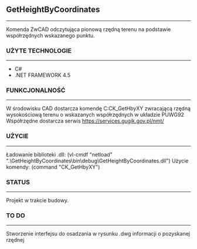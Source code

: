 ## GetHeightByCoordinates
---
Komenda ZwCAD odczytująca pionową rzędną terenu na podstawie współrzędnych wskazanego punktu.

### UŻYTE TECHNOLOGIE
- - -
* C#
* .NET FRAMEWORK 4.5

### FUNKCJONALNOŚĆ
- - -
W środowisku CAD dostarcza komendę C:CK_GetHbyXY zwracającą rzędną wysokościową terenu o wskazanych współrzędnych w układzie PUWG92
Współrzędne dostarcza serwis https://services.gugik.gov.pl/nmt/

### UŻYCIE
---
Ładowanie biblioteki .dll: (vl-cmdf "netload" ".\\GetHeightByCoordinates\\bin\\debug\\GetHeightByCoordinates.dll")
Użycie komendy: (command "CK_GetHbyXY")

### STATUS
---
Projekt w trakcie budowy.

### TO DO
---
Stworzenie interfejsu do osadzania w rysunku .dwg informacji o pozyskanej rzędnej
